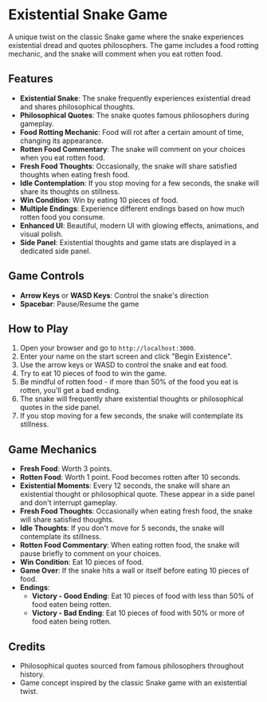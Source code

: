 # Existential Snake Game

A unique twist on the classic Snake game where the snake experiences existential dread and quotes philosophers. The game includes a food rotting mechanic, and the snake will comment when you eat rotten food.

## Features

- **Existential Snake**: The snake frequently experiences existential dread and shares philosophical thoughts.
- **Philosophical Quotes**: The snake quotes famous philosophers during gameplay.
- **Food Rotting Mechanic**: Food will rot after a certain amount of time, changing its appearance.
- **Rotten Food Commentary**: The snake will comment on your choices when you eat rotten food.
- **Fresh Food Thoughts**: Occasionally, the snake will share satisfied thoughts when eating fresh food.
- **Idle Contemplation**: If you stop moving for a few seconds, the snake will share its thoughts on stillness.
- **Win Condition**: Win by eating 10 pieces of food.
- **Multiple Endings**: Experience different endings based on how much rotten food you consume.
- **Enhanced UI**: Beautiful, modern UI with glowing effects, animations, and visual polish.
- **Side Panel**: Existential thoughts and game stats are displayed in a dedicated side panel.

## Game Controls

- **Arrow Keys** or **WASD Keys**: Control the snake's direction
- **Spacebar**: Pause/Resume the game

## How to Play

1. Open your browser and go to `http://localhost:3000`.
2. Enter your name on the start screen and click "Begin Existence".
3. Use the arrow keys or WASD to control the snake and eat food.
4. Try to eat 10 pieces of food to win the game.
5. Be mindful of rotten food - if more than 50% of the food you eat is rotten, you'll get a bad ending.
6. The snake will frequently share existential thoughts or philosophical quotes in the side panel.
7. If you stop moving for a few seconds, the snake will contemplate its stillness.

## Game Mechanics

- **Fresh Food**: Worth 3 points.
- **Rotten Food**: Worth 1 point. Food becomes rotten after 10 seconds.
- **Existential Moments**: Every 12 seconds, the snake will share an existential thought or philosophical quote. These appear in a side panel and don't interrupt gameplay.
- **Fresh Food Thoughts**: Occasionally when eating fresh food, the snake will share satisfied thoughts.
- **Idle Thoughts**: If you don't move for 5 seconds, the snake will contemplate its stillness.
- **Rotten Food Commentary**: When eating rotten food, the snake will pause briefly to comment on your choices.
- **Win Condition**: Eat 10 pieces of food.
- **Game Over**: If the snake hits a wall or itself before eating 10 pieces of food.
- **Endings**:
  - **Victory - Good Ending**: Eat 10 pieces of food with less than 50% of food eaten being rotten.
  - **Victory - Bad Ending**: Eat 10 pieces of food with 50% or more of food eaten being rotten.

## Credits

- Philosophical quotes sourced from famous philosophers throughout history.
- Game concept inspired by the classic Snake game with an existential twist. 